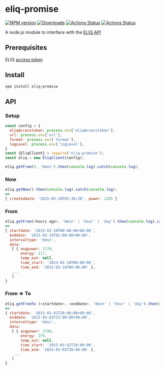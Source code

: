 # eliq-promise
[![NPM version][npm-image]][npm-url] [![Downloads][downloads-image]][npm-url] [![Actions Status](https://github.com/ashpool/eliq-promise/workflows/Node.js%20Package/badge.svg)](https://github.com/ashpool/eliq-promise/actions)
[![Actions Status](https://github.com/ashpool/eliq-promise/workflows/Node%20CI/badge.svg)](https://github.com/ashpool/eliq-promise/actions)


A node.js module to interface with the [ELIQ API](https://eliq.io)

## Prerequisites
ELIQ [access token](https://my.eliq.io/user/settings/api)

## Install
```Bash
npm install eliq-promise
```

## API

### Setup
```Javascript
const config = {
  eliqAccesstoken: process.env['eliqAccesstoken'],
  url: process.env['url'],
  format: process.env['format'],
  logLevel: process.env['logLevel'],
}
const {EliqClient} = require('eliq-promise');
const eliq = new EliqClient(config);

eliq.getFrom(5, '6min').then(console.log).catch(console.log);
```

### Now
```Javascript
eliq.getNow().then(console.log).catch(console.log);
=>
{ createddate: '2015-03-10T05:38:20', power: 1285 }
```

### From
```Javascript
eliq.getFrom(<hours ago>, '6min' | 'hour' | 'day').then(console.log).catch(console.log);
=>
{ startdate: '2015-03-10T00:00:00+00:00',
  enddate: '2015-03-10T01:00:00+00:00',
  intervaltype: '6min',
  data:
   [ { avgpower: 1170,
       energy: 117,
       temp_out: null,
       time_start: '2015-03-10T00:00:00',
       time_end: '2015-03-10T00:06:00' },
   ...
   ]
}
```

### From => To
```Javascript
eliq.getFromTo (<startdate>, <enddate>, '6min' | 'hour' | 'day').then(console.log).catch(console.log);
=>
{ startdate: '2015-03-02T20:00:00+00:00',
  enddate: '2015-03-02T23:00:00+00:00',
  intervaltype: '6min',
  data:
   [ { avgpower: 2790,
       energy: 279,
       temp_out: null,
       time_start: '2015-03-02T20:00:00',
       time_end: '2015-03-02T20:06:00' },
    ...
   ]
}
```

[npm-url]: https://npmjs.org/package/eliq-promise
[downloads-image]: http://img.shields.io/npm/dm/eliq-promise.svg
[npm-image]: http://img.shields.io/npm/v/eliq-promise.svg
